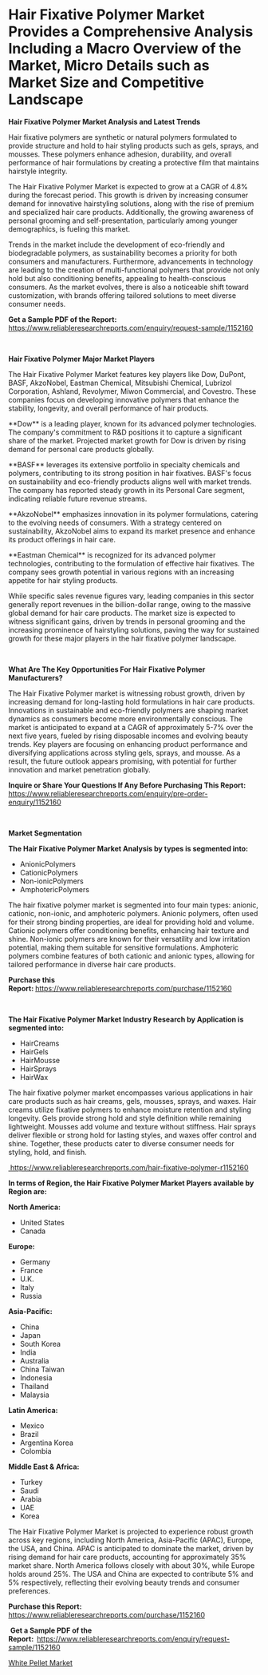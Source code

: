 <p><h1>Hair Fixative Polymer Market Provides a Comprehensive Analysis Including a Macro Overview of the Market, Micro Details such as Market Size and Competitive Landscape</h1></p><p><strong>Hair Fixative Polymer Market Analysis and Latest Trends</strong></p>
<p><p>Hair fixative polymers are synthetic or natural polymers formulated to provide structure and hold to hair styling products such as gels, sprays, and mousses. These polymers enhance adhesion, durability, and overall performance of hair formulations by creating a protective film that maintains hairstyle integrity.</p><p>The Hair Fixative Polymer Market is expected to grow at a CAGR of 4.8% during the forecast period. This growth is driven by increasing consumer demand for innovative hairstyling solutions, along with the rise of premium and specialized hair care products. Additionally, the growing awareness of personal grooming and self-presentation, particularly among younger demographics, is fueling this market. </p><p>Trends in the market include the development of eco-friendly and biodegradable polymers, as sustainability becomes a priority for both consumers and manufacturers. Furthermore, advancements in technology are leading to the creation of multi-functional polymers that provide not only hold but also conditioning benefits, appealing to health-conscious consumers. As the market evolves, there is also a noticeable shift toward customization, with brands offering tailored solutions to meet diverse consumer needs.</p></p>
<p><strong>Get a Sample PDF of the Report:&nbsp;</strong> <a href="https://www.reliableresearchreports.com/enquiry/request-sample/1152160?utm_campaign=3543&utm_medium=2&utm_source=Github&utm_content=ia&utm_term=31032025&utm_id=hair-fixative-polymer">https://www.reliableresearchreports.com/enquiry/request-sample/1152160</a></p>
<p>&nbsp;</p>
<p><strong>Hair Fixative Polymer Major Market Players</strong></p>
<p><p>The Hair Fixative Polymer Market features key players like Dow, DuPont, BASF, AkzoNobel, Eastman Chemical, Mitsubishi Chemical, Lubrizol Corporation, Ashland, Revolymer, Miwon Commercial, and Covestro. These companies focus on developing innovative polymers that enhance the stability, longevity, and overall performance of hair products.</p><p>**Dow** is a leading player, known for its advanced polymer technologies. The company's commitment to R&D positions it to capture a significant share of the market. Projected market growth for Dow is driven by rising demand for personal care products globally.</p><p>**BASF** leverages its extensive portfolio in specialty chemicals and polymers, contributing to its strong position in hair fixatives. BASF's focus on sustainability and eco-friendly products aligns well with market trends. The company has reported steady growth in its Personal Care segment, indicating reliable future revenue streams.</p><p>**AkzoNobel** emphasizes innovation in its polymer formulations, catering to the evolving needs of consumers. With a strategy centered on sustainability, AkzoNobel aims to expand its market presence and enhance its product offerings in hair care.</p><p>**Eastman Chemical** is recognized for its advanced polymer technologies, contributing to the formulation of effective hair fixatives. The company sees growth potential in various regions with an increasing appetite for hair styling products.</p><p>While specific sales revenue figures vary, leading companies in this sector generally report revenues in the billion-dollar range, owing to the massive global demand for hair care products. The market size is expected to witness significant gains, driven by trends in personal grooming and the increasing prominence of hairstyling solutions, paving the way for sustained growth for these major players in the hair fixative polymer landscape.</p></p>
<p>&nbsp;</p>
<p><strong>What Are The Key Opportunities For Hair Fixative Polymer Manufacturers?</strong></p>
<p><p>The Hair Fixative Polymer market is witnessing robust growth, driven by increasing demand for long-lasting hold formulations in hair care products. Innovations in sustainable and eco-friendly polymers are shaping market dynamics as consumers become more environmentally conscious. The market is anticipated to expand at a CAGR of approximately 5-7% over the next five years, fueled by rising disposable incomes and evolving beauty trends. Key players are focusing on enhancing product performance and diversifying applications across styling gels, sprays, and mousse. As a result, the future outlook appears promising, with potential for further innovation and market penetration globally.</p></p>
<p><strong>Inquire or Share Your Questions If Any Before Purchasing This Report:</strong> <a href="https://www.reliableresearchreports.com/enquiry/pre-order-enquiry/1152160?utm_campaign=3543&utm_medium=2&utm_source=Github&utm_content=ia&utm_term=31032025&utm_id=hair-fixative-polymer">https://www.reliableresearchreports.com/enquiry/pre-order-enquiry/1152160</a></p>
<p>&nbsp;</p>
<p><strong>Market Segmentation</strong></p>
<p><strong>The Hair Fixative Polymer Market Analysis by types is segmented into:</strong></p>
<p><ul><li>AnionicPolymers</li><li>CationicPolymers</li><li>Non-ionicPolymers</li><li>AmphotericPolymers</li></ul></p>
<p><p>The hair fixative polymer market is segmented into four main types: anionic, cationic, non-ionic, and amphoteric polymers. Anionic polymers, often used for their strong binding properties, are ideal for providing hold and volume. Cationic polymers offer conditioning benefits, enhancing hair texture and shine. Non-ionic polymers are known for their versatility and low irritation potential, making them suitable for sensitive formulations. Amphoteric polymers combine features of both cationic and anionic types, allowing for tailored performance in diverse hair care products.</p></p>
<p><strong>Purchase this Report:&nbsp;</strong><a href="https://www.reliableresearchreports.com/purchase/1152160?utm_campaign=3543&utm_medium=2&utm_source=Github&utm_content=ia&utm_term=31032025&utm_id=hair-fixative-polymer">https://www.reliableresearchreports.com/purchase/1152160</a></p>
<p>&nbsp;</p>
<p><strong>The Hair Fixative Polymer Market Industry Research by Application is segmented into:</strong></p>
<p><ul><li>HairCreams</li><li>HairGels</li><li>HairMousse</li><li>HairSprays</li><li>HairWax</li></ul></p>
<p><p>The hair fixative polymer market encompasses various applications in hair care products such as hair creams, gels, mousses, sprays, and waxes. Hair creams utilize fixative polymers to enhance moisture retention and styling longevity. Gels provide strong hold and style definition while remaining lightweight. Mousses add volume and texture without stiffness. Hair sprays deliver flexible or strong hold for lasting styles, and waxes offer control and shine. Together, these products cater to diverse consumer needs for styling, hold, and finish.</p></p>
<p><a href="https://www.reliableresearchreports.com/hair-fixative-polymer-r1152160?utm_campaign=3543&utm_medium=2&utm_source=Github&utm_content=ia&utm_term=31032025&utm_id=hair-fixative-polymer">&nbsp;https://www.reliableresearchreports.com/hair-fixative-polymer-r1152160</a></p>
<p><strong>In terms of Region, the Hair Fixative Polymer Market Players available by Region are:</strong></p>
<p>
    <p> <strong> North America: </strong>
        <ul>
            <li>United States</li>
            <li>Canada</li>
        </ul>
        </p> 
    <p> <strong> Europe: </strong>
        <ul>
            <li>Germany</li>
            <li>France</li>
            <li>U.K.</li>
            <li>Italy</li>
            <li>Russia</li>
        </ul>
        </p> 
    <p> <strong> Asia-Pacific: </strong>
        <ul>
            <li>China</li>
            <li>Japan</li>
            <li>South Korea</li>
            <li>India</li>
            <li>Australia</li>
            <li>China Taiwan</li>
            <li>Indonesia</li>
            <li>Thailand</li>
            <li>Malaysia</li>
        </ul>
        </p> 
    <p> <strong> Latin America: </strong>
        <ul>
            <li>Mexico</li>
            <li>Brazil</li>
            <li>Argentina Korea</li>
            <li>Colombia</li>
        </ul>
        </p> 
    <p> <strong> Middle East & Africa: </strong>
        <ul>
            <li>Turkey</li>
            <li>Saudi</li>
            <li>Arabia</li>
            <li>UAE</li>
            <li>Korea</li>
        </ul>
    </p>
    </p>
<p><p>The Hair Fixative Polymer Market is projected to experience robust growth across key regions, including North America, Asia-Pacific (APAC), Europe, the USA, and China. APAC is anticipated to dominate the market, driven by rising demand for hair care products, accounting for approximately 35% market share. North America follows closely with about 30%, while Europe holds around 25%. The USA and China are expected to contribute 5% and 5% respectively, reflecting their evolving beauty trends and consumer preferences.</p></p>
<p><strong>Purchase this Report: </strong><a href="https://www.reliableresearchreports.com/purchase/1152160?utm_campaign=3543&utm_medium=2&utm_source=Github&utm_content=ia&utm_term=31032025&utm_id=hair-fixative-polymer">https://www.reliableresearchreports.com/purchase/1152160</a></p>
<p>&nbsp;<strong>Get a Sample PDF of the Report:&nbsp;&nbsp;</strong><a href="https://www.reliableresearchreports.com/enquiry/request-sample/1152160?utm_campaign=3543&utm_medium=2&utm_source=Github&utm_content=ia&utm_term=31032025&utm_id=hair-fixative-polymer">https://www.reliableresearchreports.com/enquiry/request-sample/1152160</a></p>
<p><strong></strong></p>
<p><p><a href="https://github.com/herakterroem/Market-Research-Report-List-1/blob/main/white-pellet-market.md?utm_campaign=3543&utm_medium=2&utm_source=Github&utm_content=ia&utm_term=31032025&utm_id=hair-fixative-polymer">White Pellet Market</a></p></p>
